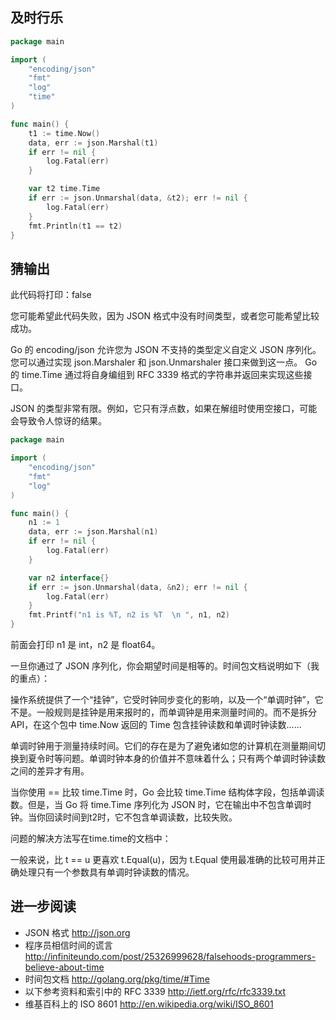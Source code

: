 ## 及时行乐

```go
package main

import (
    "encoding/json"
    "fmt"
    "log"
    "time"
)

func main() {
    t1 := time.Now()
    data, err := json.Marshal(t1)
    if err != nil {
        log.Fatal(err)
    }

    var t2 time.Time
    if err := json.Unmarshal(data, &t2); err != nil {
        log.Fatal(err)
    }
    fmt.Println(t1 == t2)
}
```

## 猜输出

此代码将打印：false


您可能希望此代码失败，因为 JSON 格式中没有时间类型，或者您可能希望比较成功。

Go 的 encoding/json 允许您为 JSON 不支持的类型定义自定义 JSON 序列化。您可以通过实现 json.Marshaler 和 json.Unmarshaler 接口来做到这一点。 Go 的 time.Time 通过将自身编组到 RFC 3339 格式的字符串并返回来实现这些接口。

JSON 的类型非常有限。例如，它只有浮点数，如果在解组时使用空接口，可能会导致令人惊讶的结果。

```go
package main

import (
    "encoding/json"
    "fmt"
    "log"
)

func main() {
    n1 := 1
    data, err := json.Marshal(n1)
    if err != nil {
        log.Fatal(err)
    }

    var n2 interface{}
    if err := json.Unmarshal(data, &n2); err != nil {
        log.Fatal(err)
    }
    fmt.Printf("n1 is %T, n2 is %T  \n ", n1, n2)
}
```

前面会打印 n1 是 int，n2 是 float64。

一旦你通过了 JSON 序列化，你会期望时间是相等的。时间包文档说明如下（我的重点）：

操作系统提供了一个“挂钟”，它受时钟同步变化的影响，以及一个“单调时钟”，它不是。一般规则是挂钟是用来报时的，而单调钟是用来测量时间的。而不是拆分 API，在这个包中 time.Now 返回的 Time 包含挂钟读数和单调时钟读数......

单调时钟用于测量持续时间。它们的存在是为了避免诸如您的计算机在测量期间切换到夏令时等问题。单调时钟本身的价值并不意味着什么；只有两个单调时钟读数之间的差异才有用。

当你使用 == 比较 time.Time 时，Go 会比较 time.Time 结构体字段，包括单调读数。但是，当 Go 将 time.Time 序列化为 JSON 时，它在输出中不包含单调时钟。当你回读时间到t2时，它不包含单调读数，比较失败。

问题的解决方法写在time.time的文档中：

一般来说，比 t == u 更喜欢 t.Equal(u)，因为 t.Equal 使用最准确的比较可用并正确处理只有一个参数具有单调时钟读数的情况。

## 进一步阅读

- JSON 格式
    http://json.org
- 程序员相信时间的谎言
    http://infiniteundo.com/post/25326999628/falsehoods-programmers-believe-about-time
- 时间包文档
    http://golang.org/pkg/time/#Time
- 以下参考资料和索引中的 RFC 3339
    http://ietf.org/rfc/rfc3339.txt
- 维基百科上的 ISO 8601
    http://en.wikipedia.org/wiki/ISO_8601